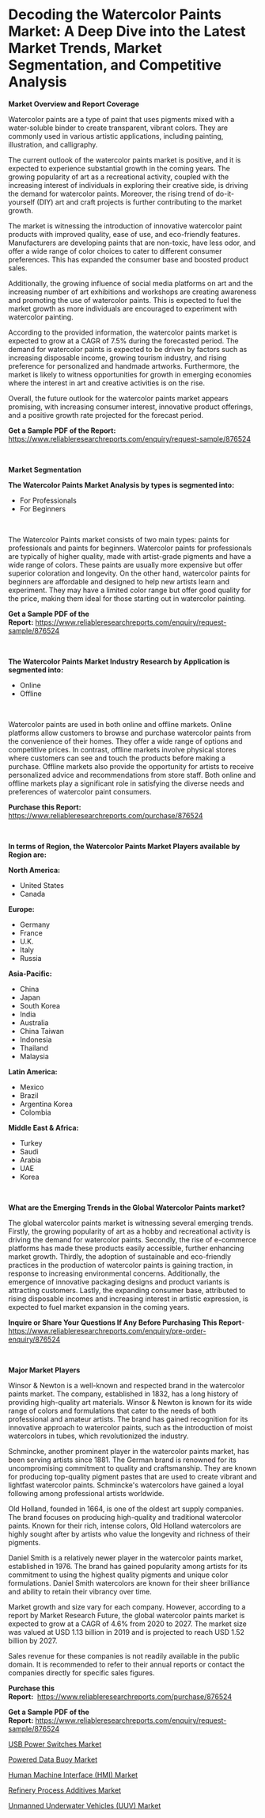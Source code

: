<p><h1>Decoding the Watercolor Paints Market: A Deep Dive into the Latest Market Trends, Market Segmentation, and Competitive Analysis</h1></p><p><strong>Market Overview and Report Coverage</strong></p>
<p><p>Watercolor paints are a type of paint that uses pigments mixed with a water-soluble binder to create transparent, vibrant colors. They are commonly used in various artistic applications, including painting, illustration, and calligraphy.</p><p>The current outlook of the watercolor paints market is positive, and it is expected to experience substantial growth in the coming years. The growing popularity of art as a recreational activity, coupled with the increasing interest of individuals in exploring their creative side, is driving the demand for watercolor paints. Moreover, the rising trend of do-it-yourself (DIY) art and craft projects is further contributing to the market growth.</p><p>The market is witnessing the introduction of innovative watercolor paint products with improved quality, ease of use, and eco-friendly features. Manufacturers are developing paints that are non-toxic, have less odor, and offer a wide range of color choices to cater to different consumer preferences. This has expanded the consumer base and boosted product sales.</p><p>Additionally, the growing influence of social media platforms on art and the increasing number of art exhibitions and workshops are creating awareness and promoting the use of watercolor paints. This is expected to fuel the market growth as more individuals are encouraged to experiment with watercolor painting.</p><p>According to the provided information, the watercolor paints market is expected to grow at a CAGR of 7.5% during the forecasted period. The demand for watercolor paints is expected to be driven by factors such as increasing disposable income, growing tourism industry, and rising preference for personalized and handmade artworks. Furthermore, the market is likely to witness opportunities for growth in emerging economies where the interest in art and creative activities is on the rise.</p><p>Overall, the future outlook for the watercolor paints market appears promising, with increasing consumer interest, innovative product offerings, and a positive growth rate projected for the forecast period.</p></p>
<p><strong>Get a Sample PDF of the Report:</strong> <a href="https://www.reliableresearchreports.com/enquiry/request-sample/876524">https://www.reliableresearchreports.com/enquiry/request-sample/876524</a></p>
<p>&nbsp;</p>
<p><strong>Market Segmentation</strong></p>
<p><strong>The Watercolor Paints Market Analysis by types is segmented into:</strong></p>
<p><ul><li>For Professionals</li><li>For Beginners</li></ul></p>
<p>&nbsp;</p>
<p><p>The Watercolor Paints market consists of two main types: paints for professionals and paints for beginners. Watercolor paints for professionals are typically of higher quality, made with artist-grade pigments and have a wide range of colors. These paints are usually more expensive but offer superior coloration and longevity. On the other hand, watercolor paints for beginners are affordable and designed to help new artists learn and experiment. They may have a limited color range but offer good quality for the price, making them ideal for those starting out in watercolor painting.</p></p>
<p><strong>Get a Sample PDF of the Report:</strong>&nbsp;<a href="https://www.reliableresearchreports.com/enquiry/request-sample/876524">https://www.reliableresearchreports.com/enquiry/request-sample/876524</a></p>
<p>&nbsp;</p>
<p><strong>The Watercolor Paints Market Industry Research by Application is segmented into:</strong></p>
<p><ul><li>Online</li><li>Offline</li></ul></p>
<p>&nbsp;</p>
<p><p>Watercolor paints are used in both online and offline markets. Online platforms allow customers to browse and purchase watercolor paints from the convenience of their homes. They offer a wide range of options and competitive prices. In contrast, offline markets involve physical stores where customers can see and touch the products before making a purchase. Offline markets also provide the opportunity for artists to receive personalized advice and recommendations from store staff. Both online and offline markets play a significant role in satisfying the diverse needs and preferences of watercolor paint consumers.</p></p>
<p><strong>Purchase this Report:</strong>&nbsp; <a href="https://www.reliableresearchreports.com/purchase/876524">https://www.reliableresearchreports.com/purchase/876524</a></p>
<p>&nbsp;</p>
<p><strong>In terms of Region, the Watercolor Paints Market Players available by Region are:</strong></p>
<p>
    <p> <strong> North America: </strong>
        <ul>
            <li>United States</li>
            <li>Canada</li>
        </ul>
        </p> 
    <p> <strong> Europe: </strong>
        <ul>
            <li>Germany</li>
            <li>France</li>
            <li>U.K.</li>
            <li>Italy</li>
            <li>Russia</li>
        </ul>
        </p> 
    <p> <strong> Asia-Pacific: </strong>
        <ul>
            <li>China</li>
            <li>Japan</li>
            <li>South Korea</li>
            <li>India</li>
            <li>Australia</li>
            <li>China Taiwan</li>
            <li>Indonesia</li>
            <li>Thailand</li>
            <li>Malaysia</li>
        </ul>
        </p> 
    <p> <strong> Latin America: </strong>
        <ul>
            <li>Mexico</li>
            <li>Brazil</li>
            <li>Argentina Korea</li>
            <li>Colombia</li>
        </ul>
        </p> 
    <p> <strong> Middle East & Africa: </strong>
        <ul>
            <li>Turkey</li>
            <li>Saudi</li>
            <li>Arabia</li>
            <li>UAE</li>
            <li>Korea</li>
        </ul>
    </p>
    </p>
<p>&nbsp;</p>
<p><strong>What are the Emerging Trends in the Global Watercolor Paints market?</strong></p>
<p><p>The global watercolor paints market is witnessing several emerging trends. Firstly, the growing popularity of art as a hobby and recreational activity is driving the demand for watercolor paints. Secondly, the rise of e-commerce platforms has made these products easily accessible, further enhancing market growth. Thirdly, the adoption of sustainable and eco-friendly practices in the production of watercolor paints is gaining traction, in response to increasing environmental concerns. Additionally, the emergence of innovative packaging designs and product variants is attracting customers. Lastly, the expanding consumer base, attributed to rising disposable incomes and increasing interest in artistic expression, is expected to fuel market expansion in the coming years.</p></p>
<p><strong>Inquire or Share Your Questions If Any Before Purchasing This Report</strong>- <a href="https://www.reliableresearchreports.com/enquiry/pre-order-enquiry/876524">https://www.reliableresearchreports.com/enquiry/pre-order-enquiry/876524</a></p>
<p>&nbsp;</p>
<p><strong>Major Market Players</strong></p>
<p><p>Winsor & Newton is a well-known and respected brand in the watercolor paints market. The company, established in 1832, has a long history of providing high-quality art materials. Winsor & Newton is known for its wide range of colors and formulations that cater to the needs of both professional and amateur artists. The brand has gained recognition for its innovative approach to watercolor paints, such as the introduction of moist watercolors in tubes, which revolutionized the industry.</p><p>Schmincke, another prominent player in the watercolor paints market, has been serving artists since 1881. The German brand is renowned for its uncompromising commitment to quality and craftsmanship. They are known for producing top-quality pigment pastes that are used to create vibrant and lightfast watercolor paints. Schmincke's watercolors have gained a loyal following among professional artists worldwide.</p><p>Old Holland, founded in 1664, is one of the oldest art supply companies. The brand focuses on producing high-quality and traditional watercolor paints. Known for their rich, intense colors, Old Holland watercolors are highly sought after by artists who value the longevity and richness of their pigments.</p><p>Daniel Smith is a relatively newer player in the watercolor paints market, established in 1976. The brand has gained popularity among artists for its commitment to using the highest quality pigments and unique color formulations. Daniel Smith watercolors are known for their sheer brilliance and ability to retain their vibrancy over time.</p><p>Market growth and size vary for each company. However, according to a report by Market Research Future, the global watercolor paints market is expected to grow at a CAGR of 4.6% from 2020 to 2027. The market size was valued at USD 1.13 billion in 2019 and is projected to reach USD 1.52 billion by 2027.</p><p>Sales revenue for these companies is not readily available in the public domain. It is recommended to refer to their annual reports or contact the companies directly for specific sales figures.</p></p>
<p><strong>Purchase this Report:</strong>&nbsp;&nbsp;<a href="https://www.reliableresearchreports.com/purchase/876524">https://www.reliableresearchreports.com/purchase/876524</a></p>
<p></p>
<p><strong>Get a Sample PDF of the Report:</strong>&nbsp;<a href="https://www.reliableresearchreports.com/enquiry/request-sample/876524">https://www.reliableresearchreports.com/enquiry/request-sample/876524</a></p>
<p><p><a href="https://www.reportprime.com/usb-power-switches-r2496">USB Power Switches Market</a></p><p><a href="https://medium.com/@agree.gain.spray/powered-data-buoy-market-size-growth-forecast-2023-2030-4908645bdaf6">Powered Data Buoy Market</a></p><p><a href="https://issuu.com/reportprime-2/docs/human-machine-interface-hmi-market-size-2030.pptx?fr=xKAE9_zU1NQ">Human Machine Interface (HMI) Market</a></p><p><a href="https://medium.com/@board.cry.ball/refinery-process-additives-market-size-growth-forecast-2023-2030-18c73f937ceb">Refinery Process Additives Market</a></p><p><a href="https://issuu.com/reportprime-2/docs/unmanned-underwater-vehicles-uuv-market-size-2030.?fr=xKAE9_zU1NQ">Unmanned Underwater Vehicles (UUV) Market</a></p></p>
